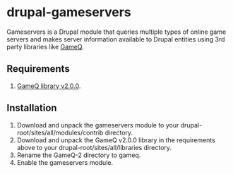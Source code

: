 # drupal-gameservers
Gameservers is a Drupal module that queries multiple types of online game servers and makes server information available to Drupal entities using 3rd party libraries like [GameQ](https://github.com/Austinb/GameQ).

## Requirements
1. [GameQ library v2.0.0](https://github.com/Austinb/GameQ/releases/tag/v2.0.0).

## Installation
1. Download and unpack the gameservers module to your drupal-root/sites/all/modules/contrib directory.
2. Download and unpack the GameQ v2.0.0 library in the requirements above to your drupal-root/sites/all/libraries directory.
3. Rename the GameQ-2 directory to gameq.
4. Enable the gameservers module.
